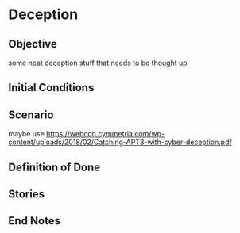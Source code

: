 # Deception
## Objective
some neat deception stuff that needs to be thought up

## Initial Conditions

## Scenario

maybe use https://webcdn.cymmetria.com/wp-content/uploads/2018/02/Catching-APT3-with-cyber-deception.pdf

## Definition of Done

## Stories

## End Notes
